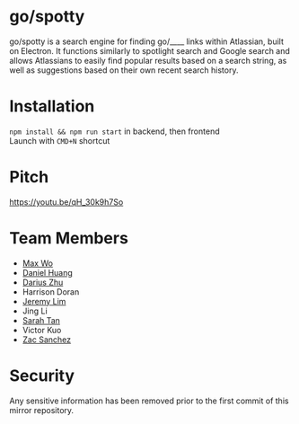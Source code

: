 # go/spotty

go/spotty is a search engine for finding go/____ links within Atlassian, built on Electron. It functions similarly to spotlight search and Google search and allows Atlassians to easily find popular results based on a search string, as well as suggestions based on their own recent search history.

# Installation
`npm install && npm run start` in backend, then frontend  
Launch with `CMD+N` shortcut

# Pitch
https://youtu.be/qH_30k9h7So

# Team Members
- [Max Wo](https://github.com/maxwowo)
- [Daniel Huang](https://github.com/daniel-huang98)
- [Darius Zhu](https://github.com/zhudarius)
- Harrison Doran
- [Jeremy Lim](https://github.com/hitokage13)
- Jing Li
- [Sarah Tan](https://github.com/serahtan)
- Victor Kuo
- [Zac Sanchez](https://github.com/divCurlF)

# Security
Any sensitive information has been removed prior to the first commit of this mirror repository.
